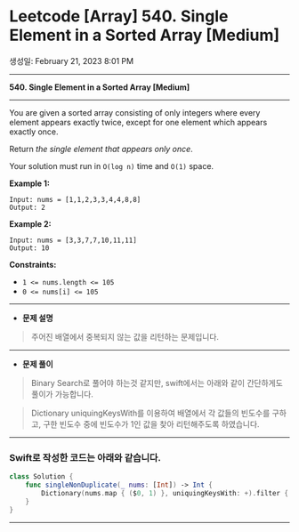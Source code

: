 # Leetcode [Array] 540. Single Element in a Sorted Array [Medium]

생성일: February 21, 2023 8:01 PM

---

**540. Single Element in a Sorted Array [Medium]**

---

You are given a sorted array consisting of only integers where every element appears exactly twice, except for one element which appears exactly once.

Return *the single element that appears only once*.

Your solution must run in `O(log n)` time and `O(1)` space.

**Example 1:**

```
Input: nums = [1,1,2,3,3,4,4,8,8]
Output: 2

```

**Example 2:**

```
Input: nums = [3,3,7,7,10,11,11]
Output: 10

```

**Constraints:**

- `1 <= nums.length <= 105`
- `0 <= nums[i] <= 105`

---

- **문제 설명**

> 주어진 배열에서 중복되지 않는 값을 리턴하는 문제입니다.
> 

---

- **문제 풀이**

> Binary Search로 풀어야 하는것 같지만, swift에서는 아래와 같이 간단하게도 풀이가 가능합니다.
> 

> Dictionary uniquingKeysWith를 이용하여 배열에서 각 값들의 빈도수를 구하고, 구한 빈도수 중에 빈도수가 1인 값을 찾아 리턴해주도록 하였습니다.
> 

---

### Swift로 작성한 코드는 아래와 같습니다.

```swift
class Solution {
    func singleNonDuplicate(_ nums: [Int]) -> Int {
        Dictionary(nums.map { ($0, 1) }, uniquingKeysWith: +).filter { $0.value == 1 }.first!.key
    }
}
```

---
<script src="https://utteranc.es/client.js"
        repo="aske0115/blog-comments"
        issue-term="pathname"
        label="utterences"
        theme="github-light"
        crossorigin="anonymous"
        async>
</script>

